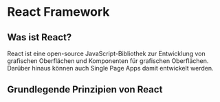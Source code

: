 # React Framework

## Was ist React?

React ist eine open-source JavaScript-Bibliothek zur Entwicklung von grafischen Oberflächen und Komponenten für grafischen Oberflächen. Darüber hinaus können auch Single Page Apps damit entwickelt werden.

## Grundlegende Prinzipien von React
